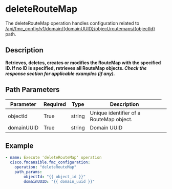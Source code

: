 # deleteRouteMap

The deleteRouteMap operation handles configuration related to [/api/fmc_config/v1/domain/{domainUUID}/object/routemaps/{objectId}](/paths//api/fmc_config/v1/domain/{domain_uuid}/object/routemaps/{object_id}.md) path.&nbsp;
## Description
**Retrieves, deletes, creates or modifies the RouteMap with the specified ID. If no ID is specified, retrieves all RouteMap objects. _Check the response section for applicable examples (if any)._**

## Path Parameters
| Parameter | Required | Type | Description |
| --------- | -------- | ---- | ----------- |
| objectId | True | string <td colspan=3> Unique identifier of a RouteMap object. |
| domainUUID | True | string <td colspan=3> Domain UUID |

## Example
```yaml
- name: Execute 'deleteRouteMap' operation
  cisco.fmcansible.fmc_configuration:
    operation: "deleteRouteMap"
    path_params:
        objectId: "{{ object_id }}"
        domainUUID: "{{ domain_uuid }}"

```